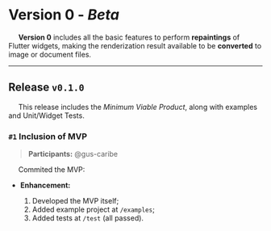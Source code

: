 # **Version 0** - _Beta_
&nbsp;&nbsp;&nbsp;&nbsp; **Version 0** includes all the basic features to perform **repaintings** of Flutter widgets, making the renderization result available to be **converted** to image or document files.

----

## Release `v0.1.0`
&nbsp;&nbsp;&nbsp;&nbsp; This release includes the _Minimum Viable Product_, along with examples and Unit/Widget Tests.

### `#1` Inclusion of MVP
> **Participants:** @gus-caribe

&nbsp;&nbsp;&nbsp;&nbsp; Commited the MVP:

- **Enhancement:**

    1. Developed the MVP itself;
    2. Added example project at `/examples`;
    3. Added tests at `/test` (all passed).

